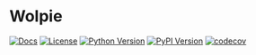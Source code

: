 # Wolpie

[![Docs](https://img.shields.io/badge/docs-GitHub%20Pages-blue)](https://johandielangman.github.io/wolpie/)
[![License](https://img.shields.io/badge/license-MIT-green)](https://opensource.org/licenses/MIT)
[![Python Version](https://img.shields.io/badge/python-3.10%2B-blue)](https://www.python.org/downloads/)
[![PyPI Version](https://img.shields.io/pypi/v/wolpie)](https://pypi.org/project/wolpie/)
[![codecov](https://codecov.io/github/Johandielangman/wolpie/graph/badge.svg?token=7WE2YCWG8T)](https://codecov.io/github/Johandielangman/wolpie)
